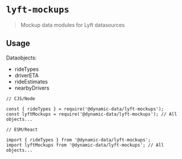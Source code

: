# `lyft-mockups`

> Mockup data modules for Lyft datasources

## Usage

Dataobjects:

- rideTypes
- driverETA
- rideEstimates
- nearbyDrivers

```
// CJS/Node

const { rideTypes } = require('@dynamic-data/lyft-mockups');
const lyftMockups = require('@dynamic-data/lyft-mockups'); // All objects...

```

```
// ESM/React

import { rideTypes } from '@dynamic-data/lyft-mockups';
import lyftMockups from '@dynamic-data/lyft-mockups'; // All objects...

```